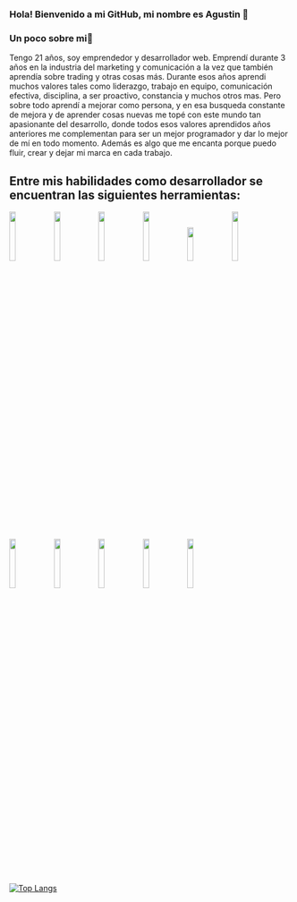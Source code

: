### Hola! Bienvenido a mi GitHub, mi nombre es Agustin 👋
### Un poco sobre mi👀
Tengo 21 años, soy emprendedor y desarrollador web. Emprendí durante 3 años en la industria del marketing y comunicación a la vez que también aprendía sobre trading y otras cosas más. Durante esos años aprendi muchos valores tales como liderazgo, trabajo en equipo, comunicación efectiva, disciplina, a ser proactivo, constancia y muchos otros mas. Pero sobre todo aprendí a mejorar como persona, y en esa busqueda constante de mejora y de aprender cosas nuevas me topé con este mundo tan apasionante del desarrollo, donde todos esos valores aprendidos años anteriores me complementan para ser un mejor programador y dar lo mejor de mí en todo momento. Además es algo que me encanta porque puedo fluir, crear y dejar mi marca en cada trabajo.
## Entre mis habilidades como desarrollador se encuentran las siguientes herramientas:
<p>
  <code><img width="15%" max-height="100px" src="https://cobaltoconsulting.com/wp-content/uploads/2019/09/javascript-logo.png"></code>
  <code><img width="15%" max-height="100px" src="https://programacion.net/files/article/article_02169_.jpg"></code>
  <code><img width="15%" max-height="100px" src="https://disenowebakus.net/imagenes/articulos/html5.jpg"></code>
  <code><img width="15%" max-height="100px" src="https://blog.wildix.com/wp-content/uploads/2020/06/react-logo.jpg"></code>
  <code><img width="15%" height="59.68px" src="https://i1.wp.com/blog.enriqueoriol.com/wp-content/uploads/2018/08/reduxLogo.png?w=1024"></code>
  <code><img width="15%" max-height="100px" src="https://upload.wikimedia.org/wikipedia/commons/thumb/e/e0/Git-logo.svg/1280px-Git-logo.svg.png"></code>
  <br />
  <code><img width="15%" max-height="100px" src="https://training.techtalkthai.com/wp-content/uploads/2020/11/nodejs_logo_banner_01-600x314-1.png"></code>
  <code><img width="15%" max-height="100px" src="https://miro.medium.com/max/766/1*uPL1uCtLBRSk6akPL2hNzg.jpeg"></code>
  <code><img width="15%" max-height="100px" src="https://alvaroperdiz.com/images/headers/postgresql.png"></code>
  <code><img width="15%" max-height="100px" src="https://i.blogs.es/91493f/sequelize/1366_2000.png"></code>
  <code><img width="15%" max-height="100px" src="https://theduodecim.github.io/Portafolio/img/typescript.png"></code>
   
  <br />
  <br />
</p>

[![Top Langs](https://github-readme-stats.vercel.app/api/top-langs/?username=Agus-Sartorio&layout=compact&theme=buefy)](https://github.com/anuraghazra/github-readme-stats)
